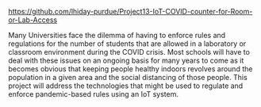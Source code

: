 https://github.com/lhiday-purdue/Project13-IoT-COVID-counter-for-Room-or-Lab-Access

Many Universities face the dilemma of having to enforce rules and regulations for the number of students that are allowed in a laboratory or classroom environment during the COVID crisis. Most schools will have to deal with these issues on an ongoing basis for many years to come as it becomes obvious that keeping people healthy indoors revolves around the population in a given area and the social distancing of those people. This project will address the technologies that might be used to regulate and enforce pandemic-based rules using an IoT system.
